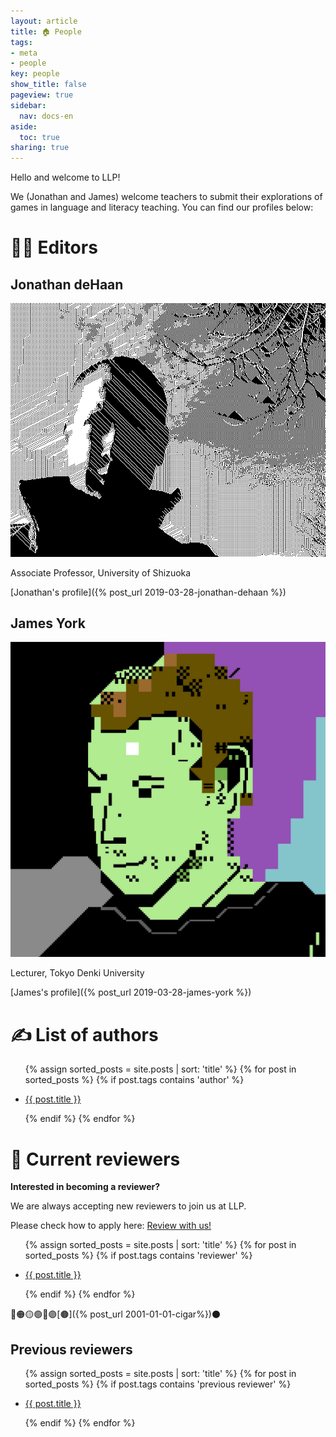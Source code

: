 ```yaml
---
layout: article
title: 🏠 People
tags:
- meta
- people
key: people
show_title: false
pageview: true
sidebar:
  nav: docs-en
aside:
  toc: true
sharing: true
---
```


Hello and welcome to LLP!

We (Jonathan and James) welcome teachers to submit their explorations of games in language and literacy teaching. You can find our profiles below:

# 🕵️‍♂️ Editors 

## Jonathan deHaan

<div class="card">
  <div class="card__image">
    <img class="image" src="/assets/images/dehaan_llp_profile_pic.jpg"/>
    <div class="overlay overlay--bottom">
      <p>Associate Professor, University of Shizuoka</p>
    </div>
  </div>
</div>

[Jonathan's profile]({% post_url 2019-03-28-jonathan-dehaan %})

## James York
<div class="card">
  <div class="card__image">
    <img class="image" src="/assets/images/Cheap-Profile-PETSCII.jpg"/>
    <div class="overlay overlay--bottom">
      <p>Lecturer, Tokyo Denki University</p>
    </div>
  </div>
</div>

[James's profile]({% post_url 2019-03-28-james-york %})

# ✍️ List of authors

<ul>
  {% assign sorted_posts = site.posts | sort: 'title' %}
  {% for post in  sorted_posts %}
  {% if post.tags contains 'author' %}
  <li>
  <a href="{{ post.url }}">
    <p>{{ post.title }}</p></a>
  </li>
  {% endif %}
  {% endfor %}
</ul>

# 🔎 Current reviewers

**Interested in becoming a reviewer?**

We are always accepting new reviewers to join us at LLP. 

Please check how to apply here: <a class="button button--success button--rounded button--lg" href="/2018/01/04/review-with-us.html"><i class="far fa-play-circle"></i> Review with us! </a>

<ul>
  {% assign sorted_posts = site.posts | sort: 'title' %}
  {% for post in  sorted_posts %}
  {% if post.tags contains 'reviewer' %}
  <li>
  <a href="{{ post.url }}">
    <p>{{ post.title }}</p></a>
  </li>
  {% endif %}
  {% endfor %}
</ul>

🔴🟠🟡🟢🔵🟣[🟤]({% post_url 2001-01-01-cigar%})⚫️

## Previous reviewers
<ul>
  {% assign sorted_posts = site.posts | sort: 'title' %}
  {% for post in  sorted_posts %}
  {% if post.tags contains 'previous reviewer' %}
  <li>
  <a href="{{ post.url }}">
    <p>{{ post.title }}</p></a>
  </li>
  {% endif %}
  {% endfor %}
</ul>
